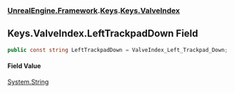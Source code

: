 ### [UnrealEngine.Framework](./UnrealEngine-Framework.md 'UnrealEngine.Framework').[Keys](./Keys.md 'UnrealEngine.Framework.Keys').[Keys.ValveIndex](./Keys-ValveIndex.md 'UnrealEngine.Framework.Keys.ValveIndex')
## Keys.ValveIndex.LeftTrackpadDown Field
  
```csharp
public const string LeftTrackpadDown = ValveIndex_Left_Trackpad_Down;
```
#### Field Value
[System.String](https://docs.microsoft.com/en-us/dotnet/api/System.String 'System.String')  
